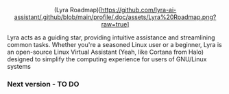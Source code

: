 <div align="center">

(Lyra Roadmap)[https://github.com/lyra-ai-assistant/.github/blob/main/profile/.doc/assets/Lyra%20Roadmap.png?raw=true]

</div>

Lyra acts as a guiding star, providing intuitive assistance and streamlining common tasks. Whether you're a seasoned Linux user or a beginner, Lyra is an open-source Linux Virtual Assistant (Yeah, like Cortana from Halo) designed to simplify the computing experience for users of GNU/Linux systems

### Next version - TO DO

